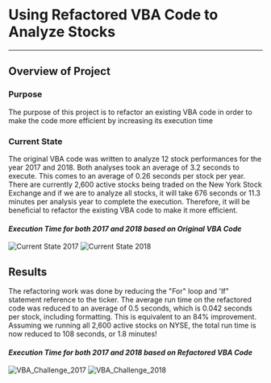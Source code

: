# Using Refactored VBA Code to Analyze Stocks
---
## **Overview of Project**
### Purpose
The purpose of this project is to refactor an existing VBA code in order to make the code more efficient by increasing its execution time
### Current State
The original VBA code was written to analyze 12 stock performances for the year 2017 and 2018. Both analyses took an average of 3.2 seconds to execute. This comes to an average of 0.26 seconds per stock per year. There are currently 2,600 active stocks being traded on the New York Stock Exchange and if we are to analyze all stocks, it will take 676 seconds or 11.3 minutes per analysis year to complete the execution. Therefore, it will be beneficial to refactor the existing VBA code to make it more efficient.
#### *Execution Time for both 2017 and 2018 based on Original VBA Code*
![Current State 2017](https://user-images.githubusercontent.com/70525492/93514687-1dda3a00-f8ed-11ea-87ff-ab3e4661dde2.png)
![Current State 2018](https://user-images.githubusercontent.com/70525492/93514857-4cf0ab80-f8ed-11ea-8530-cfb9ed982f31.png)
## **Results**
The refactoring work was done by reducing the "For" loop and 'If" statement reference to the ticker. 
The average run time on the refactored code was reduced to an average of 0.5 seconds, which is 0.042 seconds per stock, including formatting. This is equivalent to an 84% improvement. Assuming we running all 2,600 active stocks on NYSE, the total run time is now reduced to 108 seconds, or 1.8 minutes! 
#### *Execution Time for both 2017 and 2018 based on Refactored VBA Code*
![VBA_Challenge_2017](https://user-images.githubusercontent.com/70525492/93521064-13bc3980-f8f5-11ea-8935-935d0bae2060.png)
![VBA_Challenge_2018](https://user-images.githubusercontent.com/70525492/93521066-16b72a00-f8f5-11ea-9926-525c1192a081.png)
